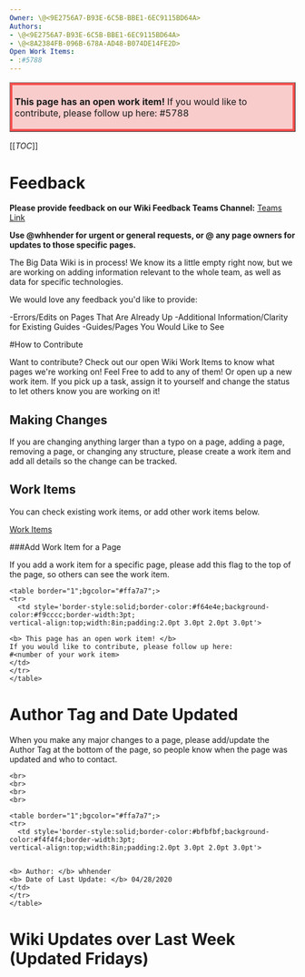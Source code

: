 ```yaml
---
Owner: \@<9E2756A7-B93E-6C5B-BBE1-6EC9115BD64A>
Authors:
- \@<9E2756A7-B93E-6C5B-BBE1-6EC9115BD64A>
- \@<8A2384FB-096B-678A-AD48-B074DE14FE2D>
Open Work Items:
- :#5788
---
```


<table border="1";bgcolor="#ffa7a7";>
<tr>
  <td style='border-style:solid;border-color:#f64e4e;background-color:#f9cccc;border-width:3pt; 
vertical-align:top;width:8in;padding:2.0pt 3.0pt 2.0pt 3.0pt'>  

<b> This page has an open work item! </b>
If you would like to contribute, please follow up here:
#5788
</td>
</tr>
</table>

[[_TOC_]]

# Feedback
**Please provide feedback on our Wiki Feedback Teams Channel:** [Teams Link](https://teams.microsoft.com/l/channel/19%3a5485372086bc4848b6cb913d975dc904%40thread.skype/Big%2520Data%2520Wiki%2520Feedback?groupId=d6c5d9c8-f14e-4cb6-a79a-1874c3b84cb6&tenantId=72f988bf-86f1-41af-91ab-2d7cd011db47)

**Use @whhender for urgent or general requests, or @ any page owners for updates to those specific pages.**

The Big Data Wiki is in process! 
We know its a little empty right now, but we are working on adding information relevant to the whole team, as well as data for specific technologies.

We would love any feedback you'd like to provide:

-Errors/Edits on Pages That Are Already Up
-Additional Information/Clarity for Existing Guides
-Guides/Pages You Would Like to See

#How to Contribute

Want to contribute? Check out our open Wiki Work Items to know what pages we're working on! Feel Free to add to any of them! Or open up a new work item. If you pick up a task, assign it to yourself and change the status to let others know you are working on it!

## Making Changes
If you are changing anything larger than a typo on a page, adding a page, removing a page, or changing any structure, please create a work item and add all details so the change can be tracked.

## Work Items
You can check existing work items, or add other work items below.

[Work Items](https://dev.azure.com/Supportability/Big%20Data/_workitems/recentlyupdated/)

###Add Work Item for a Page

If you add a work item for a specific page, please add this flag to the top of the page, so others can see the work item.

```
<table border="1";bgcolor="#ffa7a7";>
<tr>
  <td style='border-style:solid;border-color:#f64e4e;background-color:#f9cccc;border-width:3pt; 
vertical-align:top;width:8in;padding:2.0pt 3.0pt 2.0pt 3.0pt'>  

<b> This page has an open work item! </b>
If you would like to contribute, please follow up here:
#<number of your work item>
</td>
</tr>
</table>
```

# Author Tag and Date Updated
When you make any major changes to a page, please add/update the Author Tag at the bottom of the page, so people know when the page was updated and who to contact.

```
<br>
<br>
<br>
<br>

<table border="1";bgcolor="#ffa7a7";>
<tr>
  <td style='border-style:solid;border-color:#bfbfbf;background-color:#f4f4f4;border-width:3pt; 
vertical-align:top;width:8in;padding:2.0pt 3.0pt 2.0pt 3.0pt'>  


<b> Author: </b> whhender
<b> Date of Last Update: </b> 04/28/2020
</td>
</tr>
</table>
```

# Wiki Updates over Last Week (Updated Fridays)
